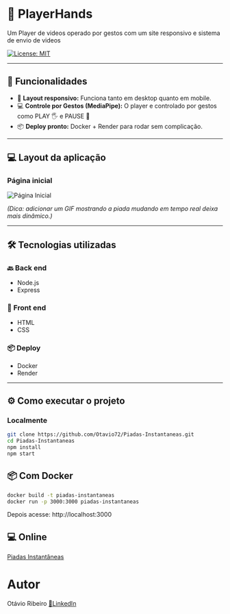 # 🖖 PlayerHands

Um Player de videos operado por gestos com um site responsivo e sistema de envio de videos

[![License: MIT](https://img.shields.io/badge/License-MIT-green.svg)](https://github.com/Otavio72/Piadas-Instantaneas/blob/main/LICENSE)  

---

## 🚀 Funcionalidades
  
- 📱 **Layout responsivo:** Funciona tanto em desktop quanto em mobile. 
- 💻 **Controle por Gestos (MediaPipe):** O player e controlado por gestos como PLAY 🖐️ e PAUSE 👊  
- 📦 **Deploy pronto:** Docker + Render para rodar sem complicação.  


---

## 💻 Layout da aplicação

### Página inicial
![Página Inicial](assets/PiadasInstantaneas.png)

*(Dica: adicionar um GIF mostrando a piada mudando em tempo real deixa mais dinâmico.)*

---

## 🛠 Tecnologias utilizadas

### 🔙 Back end
- Node.js  
- Express

### 🎨 Front end
- HTML  
- CSS

### 📦 Deploy
- Docker  
- Render

---

## ⚙️ Como executar o projeto

### Localmente
```bash
git clone https://github.com/Otavio72/Piadas-Instantaneas.git
cd Piadas-Instantaneas
npm install
npm start
```
## 📦 Com Docker
```bash
docker build -t piadas-instantaneas
docker run -p 3000:3000 piadas-instantaneas
```
Depois acesse: http://localhost:3000

## 💻 Online
[Piadas Instantâneas](https://piadas-instantaneas.onrender.com)

# Autor
Otávio Ribeiro
[🔗LinkedIn](https://www.linkedin.com/in/otávio-ribeiro-57a359197)

